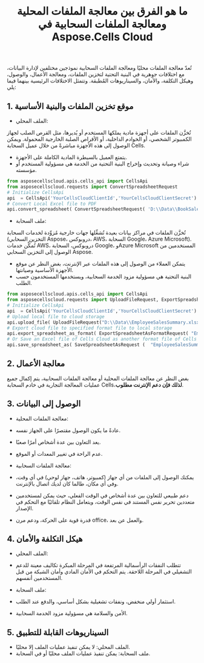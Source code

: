 ﻿---
title: ما هو الفرق بين معالجة الملفات المحلية ومعالجة الملفات السحابية في Aspose.Cells Cloud
second_title: Documen
ArticleTitle: What is the difference between local file processing and cloud file processing in Aspose.Cells Cloud
linktitle: معالجة الملفات المحلية مقابل معالجة الملفات السحابية
type: docs
url: /ar/learn/local-file-processing-vs-cloud-file-processing/
description: ما الفرق بين معالجة الملفات محليًا ومعالجة الملفات السحابية؟ تُعدّ معالجة الملفات محليًا ومعالجة الملفات السحابية نموذجين مختلفين تمامًا لإدارة البيانات، مع اختلافات جوهرية في البنية التحتية للتخزين، ومعالجة الأعمال، والوصول، وهيكل التكلفة، والأمان، والسيناريوهات المُطبقة.
weight: 10
kwords: Excel Cloud API، REST، جدول بيانات، PDF، CSV، Json، Markdown، معالجة الملفات المحلية مقابل معالجة الملفات السحابية
---
تُعدّ معالجة الملفات محليًا ومعالجة الملفات السحابية نموذجين مختلفين لإدارة البيانات، مع اختلافات جوهرية في البنية التحتية لتخزين الملفات، ومعالجة الأعمال، والوصول، وهيكل التكلفة، والأمان، والسيناريوهات المُطبقة. وتتمثل الاختلافات الرئيسية بينهما فيما يلي:

## 1. موقع تخزين الملفات والبنية الأساسية

- الملف المحلي:

تُخزَّن الملفات على أجهزة مادية يملكها المستخدم أو يُديرها، مثل القرص الصلب لجهاز الكمبيوتر الشخصي، أو الخوادم الداخلية، أو الأقراص الصلبة الخارجية المحمولة. ويمكن الوصول إلى هذه الأجهزة مباشرةً من خلال عميل السحابة Cells.
 - يتمتع العميل بالسيطرة المادية الكاملة على الأجهزة.
 - شراء وصيانة وتحديث وإخراج البنية التحتية من الخدمة هي مسؤولية المستخدم أو مؤسسته.

```Python
from asposecellscloud.apis.cells_api import CellsApi
from asposecellscloud.requests import ConvertSpreadsheetRequest
# Initialize CellsApi
api  = CellsApi('YourCellsCloudClientId','YourCellsCloudClientSecret')
# Convert Local Excel file to PDF
api.convert_spreadsheet( ConvertSpreadsheetRequest( 'D:\\Data\\BookSales.xlsx', "pdf" ) , local_outpath = "BookSales.pdf")

```

- ملف السحابة:

 تُخزَّن الملفات في مراكز بيانات بعيدة تُشغِّلها جهات خارجية مُزوِّدة لخدمات السحابة (التخزين السحابي Aspose، دروبوكس، AWS، السحابة Google، Azure Microsoft). تُمكِّن خدمات AWS، دروبوكس، السحابة Google، وAzure Microsoft المستخدمين من الوصول إلى التخزين السحابي Aspose.
 - يتمكن العملاء من الوصول إلى هذه الملفات عبر الإنترنت، بغض النظر عن موقع الأجهزة الأساسية وصيانتها.
 - البنية التحتية هي مسؤولية مزود الخدمة السحابية، ويستخدمها المستخدمون حسب الطلب.

```Python
from asposecellscloud.apis.cells_api import CellsApi
from asposecellscloud.requests import UploadFileRequest, ExportSpreadsheetAsFormatRequest, SaveSpreadsheetAsRequest
# Initialize CellsApi
api  = CellsApi('YourCellsCloudClientId','YourCellsCloudClientSecret')
# Upload local file to cloud storage
api.upload_file( UploadFileRequest("D:\\Data\\EmployeeSalesSummary.xlsx", "PythonSDK/EmployeeSalesSummary.xlsx"))
# Export cloud file to specified format file to local storage
api.export_spreadsheet_as_format( ExportSpreadsheetAsFormatRequest( "EmployeeSalesSummary.xlsx","pdf" ,folder= "PythonSDK"  ) , local_outpath="D:\\DataOutput\\EmployeeSalesSummary.pdf" )
# Or Save an Excel file of Cells Cloud as another format file of Cells Cloud. 
api.save_spreadsheet_as( SaveSpreadsheetAsRequest (  "EmployeeSalesSummary.xlsx","pdf" ,folder= RemoteFolder ) )

```

## 2. معالجة الأعمال

بغض النظر عن معالجة الملفات المحلية أو معالجة الملفات السحابية، يتم إكمال جميع عمليات المعالجة التجارية في خادم السحابة Cells،**لذلك فإن دعم الإنترنت مطلوب**.

## 3. الوصول إلى البيانات

- معالجة الملفات المحلية:

 - عادةً ما يكون الوصول مقتصرًا على الجهاز نفسه.
 - يعد التعاون بين عدة أشخاص أمرًا صعبًا.
 - عدم الراحة في تغيير المعدات أو الموقع.

- معالجة الملفات السحابية:

 - يمكنك الوصول إلى الملفات من أي جهاز (كمبيوتر، هاتف، جهاز لوحي) في أي وقت، وفي أي مكان، طالما كان لديك اتصال بالإنترنت.
 - دعم طبيعي للتعاون بين عدة أشخاص في الوقت الفعلي، حيث يمكن لمستخدمين متعددين تحرير نفس المستند في نفس الوقت، ويتعامل النظام تلقائيًا مع التحكم في الإصدار.
 - قدرة قوية على الحركة، ودعم مرن office، والعمل عن بعد.
  
## 4. هيكل التكلفة والأمان

- الملف المحلي:
  
 - تتطلب النفقات الرأسمالية المرتفعة في المرحلة المبكرة تكاليف معينة للدعم التشغيلي في المرحلة اللاحقة.
 يتم التحكم في الأمان المادي وأمان الشبكة من قبل المستخدمين أنفسهم.

- ملف السحابة:

 - استثمار أولي منخفض، ونفقات تشغيلية بشكل أساسي، والدفع عند الطلب.
 - الأمن والسلامة هي مسؤولية مزود الخدمة السحابية.

## 5. السيناريوهات القابلة للتطبيق

- الملف المحلي: لا يمكن تنفيذ عمليات الملف إلا محليًا.
- ملف السحابة: يمكن تنفيذ عمليات الملف محليًا أو في السحابة.
